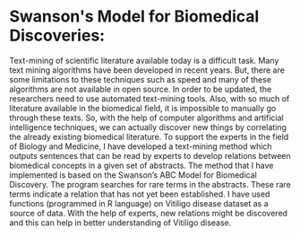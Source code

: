 # Swanson's Model for Biomedical Discoveries:
Text-mining of scientific literature available today is a difficult task. Many text
mining algorithms have been developed in recent years. But, there are some
limitations to these techniques such as speed and many of these algorithms are
not available in open source. In order to be updated, the researchers need to use
automated text-mining tools. Also, with so much of literature available in the
biomedical field, it is impossible to manually go through these texts. So, with
the help of computer algorithms and artificial intelligence techniques, we can
actually discover new things by correlating the already existing biomedical
literature. To support the experts in the field of Biology and Medicine, I have
developed a text-mining method which outputs sentences that can be read by
experts to develop relations between biomedical concepts in a given set of
abstracts. The method that I have implemented is based on the Swanson’s ABC
Model for Biomedical Discovery. The program searches for rare terms in the
abstracts. These rare terms indicate a relation that has not yet been established. I
have used functions (programmed in R language) on Vitiligo disease dataset as a
source of data. With the help of experts, new relations might be discovered and
this can help in better understanding of Vitiligo disease.
